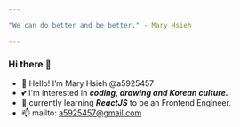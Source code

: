 ```yaml
---

"We can do better and be better." - Mary Hsieh

---
```


### Hi there 👋

- 🐰 Hello! I’m Mary Hsieh @a5925457
- 💕 I'm interested in ***coding, drawing and Korean culture.***
- 💪 currently learning ***ReactJS*** to be an Frontend Engineer.
- 📫 mailto: a5925457@gmail.com

<!--
**a5925457/a5925457** is a ✨ _special_ ✨ repository because its `README.md` (this file) appears on your GitHub profile.
-->
